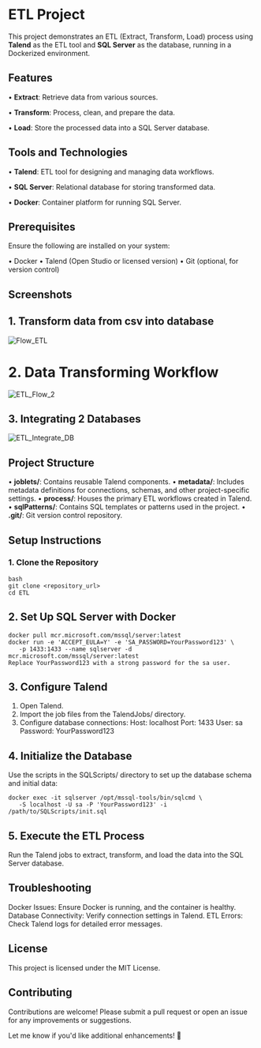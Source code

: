 # ETL Project

This project demonstrates an ETL (Extract, Transform, Load) process using **Talend** as the ETL tool and **SQL Server** as the database, running in a Dockerized environment.

## Features

• **Extract**: Retrieve data from various sources.

• **Transform**: Process, clean, and prepare the data.

• **Load**: Store the processed data into a SQL Server database.

## Tools and Technologies

• **Talend**: ETL tool for designing and managing data workflows.

• **SQL Server**: Relational database for storing transformed data.

• **Docker**: Container platform for running SQL Server.

## Prerequisites

Ensure the following are installed on your system:

• Docker
• Talend (Open Studio or licensed version)
• Git (optional, for version control)

## Screenshots

## 1. Transform data from csv into database
![Flow_ETL](https://github.com/user-attachments/assets/f8b3c2cf-cd62-4102-bf7d-b0d6768cdd90)

# 2. Data Transforming Workflow
![ETL_Flow_2](https://github.com/user-attachments/assets/286eb9c3-a9b6-4ba6-a4ed-3a12f1fefc3d)

## 3. Integrating 2 Databases
![ETL_Integrate_DB](https://github.com/user-attachments/assets/beba0022-bda1-42a3-8671-671272283df3)




## Project Structure

• **joblets/**: Contains reusable Talend components.
• **metadata/**: Includes metadata definitions for connections, schemas, and other project-specific settings.
• **process/**: Houses the primary ETL workflows created in Talend.
• **sqlPatterns/**: Contains SQL templates or patterns used in the project.
• **.git/**: Git version control repository.

## Setup Instructions

### 1. Clone the Repository

```
bash
git clone <repository_url>
cd ETL
```

## 2. Set Up SQL Server with Docker

```
docker pull mcr.microsoft.com/mssql/server:latest
docker run -e 'ACCEPT_EULA=Y' -e 'SA_PASSWORD=YourPassword123' \
   -p 1433:1433 --name sqlserver -d mcr.microsoft.com/mssql/server:latest
Replace YourPassword123 with a strong password for the sa user.
```
## 3. Configure Talend

1. Open Talend.
2. Import the job files from the TalendJobs/ directory.
3. Configure database connections:
   Host: localhost
   Port: 1433
   User: sa
   Password: YourPassword123

## 4. Initialize the Database

Use the scripts in the SQLScripts/ directory to set up the database schema and initial data:

```
docker exec -it sqlserver /opt/mssql-tools/bin/sqlcmd \
   -S localhost -U sa -P 'YourPassword123' -i /path/to/SQLScripts/init.sql
```

## 5. Execute the ETL Process

Run the Talend jobs to extract, transform, and load the data into the SQL Server database.

## Troubleshooting

Docker Issues: Ensure Docker is running, and the container is healthy.
Database Connectivity: Verify connection settings in Talend.
ETL Errors: Check Talend logs for detailed error messages.

## License
This project is licensed under the MIT License.

## Contributing
Contributions are welcome! Please submit a pull request or open an issue for any improvements or suggestions.

Let me know if you'd like additional enhancements! 🚀
